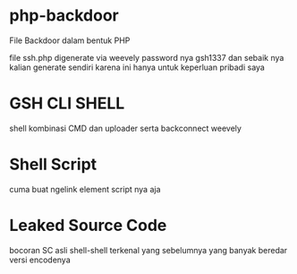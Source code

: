 # php-backdoor
File Backdoor dalam bentuk PHP

file ssh.php digenerate via weevely password nya gsh1337 dan sebaik 
nya kalian generate sendiri karena ini hanya untuk keperluan pribadi saya

# GSH CLI SHELL
shell kombinasi CMD dan uploader serta backconnect weevely

# Shell Script
cuma buat ngelink element script nya aja 

# Leaked Source Code
bocoran SC asli shell-shell terkenal yang sebelumnya yang banyak beredar versi encodenya
